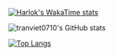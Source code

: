 <!--START_SECTION:waka-->
[![Harlok's WakaTime stats](https://github-readme-stats.vercel.app/api/wakatime?username=@vietdev0710&layout=compact)](https://github.com/anuraghazra/github-readme-stats)
<!--END_SECTION:waka-->

<!--START_SECTION:stats-->
![tranviet0710's GitHub stats](https://github-readme-stats.vercel.app/api?username=tranviet0710&show_icons=true&theme=transparent&rank_icon=github)
<!--END_SECTION:stats-->

<!--START_SECTION:repo-->
<!--END_SECTION:repo-->

<!--START_SECTION:top-lang-->
[![Top Langs](https://github-readme-stats.vercel.app/api/top-langs/?username=tranviet0710&layout=pie)](https://github.com/anuraghazra/github-readme-stats)
<!--END_SECTION:top-lang-->